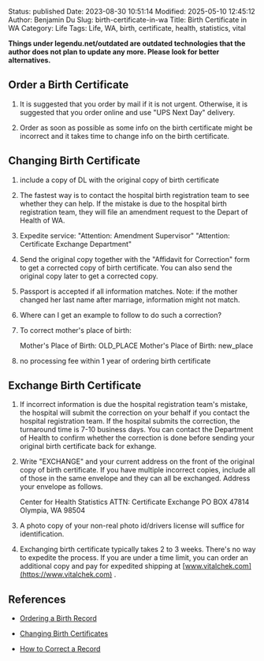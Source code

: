 Status: published
Date: 2023-08-30 10:51:14
Modified: 2025-05-10 12:45:12
Author: Benjamin Du
Slug: birth-certificate-in-wa
Title: Birth Certificate in WA
Category: Life
Tags: Life, WA, birth, certificate, health, statistics, vital

**Things under legendu.net/outdated are outdated technologies that the author does not plan to update any more. Please look for better alternatives.**



## Order a Birth Certificate

1. It is suggested that you order by mail if it is not urgent.
    Otherwise, 
    it is suggested that you order online and use "UPS Next Day" delivery.

2. Order as soon as possible as some info on the birth certificate might be incorrect
    and it takes time to change info on the birth certificate.

## Changing Birth Certificate

1. include a copy of DL with the original copy of birth certificate

1. The fastest way is to contact the hospital birth registration team
    to see whether they can help.
    If the mistake is due to the hospital birth registration team,
    they will file an amendment request to the Depart of Health of WA.

1. Expedite service: "Attention: Amendment Supervisor"
    "Attention: Certificate Exchange Department"

2. Send the original copy together with the "Affidavit for Correction" form 
    to get a corrected copy of birth certificate.
    You can also send the original copy later to get a corrected copy.


3. Passport is accepted if all information matches. 
    Note: if the mother changed her last name after marriage,
    information might not match.

4. Where can I get an example to follow to do such a correction?

5. To correct mother's place of birth:

    Mother's Place of Birth: OLD_PLACE
    Mother's Place of Birth: new_place

6. no processing fee within 1 year of ordering birth certificate

## Exchange Birth Certificate

1. If incorrect information is due the hospital registration team's mistake,
    the hospital will submit the correction on your behalf if you contact the hospital registration team.
    If the hospital submits the correction, 
    the turnaround time is 7-10 business days. 
    You can contact the Department of Health to confirm whether the correction is done 
    before sending your original birth certificate back for exhange.

2. Write "EXCHANGE" and your current address on the front of the original copy of birth certificate. 
    If you have multiple incorrect copies, include all of those in the same envelope and they can all be exchanged. 
    Address your envelope as follows. 

    Center for Health Statistics
    ATTN: Certificate Exchange
    PO BOX 47814
    Olympia, WA 98504

3. A photo copy of your non-real photo id/drivers license will suffice for identification. 
 
4. Exchanging birth certificate typically takes 2 to 3 weeks. 
    There's no way to expedite the process.
    If you are under a time limit, 
    you can order an additional copy and pay for expedited shipping at 
    [www.vitalchek.com](https://www.vitalchek.com)
    .

## References

- [Ordering a Birth Record](https://doh.wa.gov/licenses-permits-and-certificates/vital-records/ordering-vital-record/birth-record)

- [Changing Birth Certificates](https://doh.wa.gov/licenses-permits-and-certificates/vital-records/how-correct-record/changing-birth-certificates#:~:text=Contact%20the%20birth%20hospital%20or%20certified%20midwife.,-What%20I%20want&text=or%20facility%20name-,Requirements%20to%20make%20the%20change%20%E2%80%A2%20At%20least%20one%20parent,the%20Affidavit%20for%20Correction%20form.&text=Requestor%20must%20submit%20an%20affidavit,from%20the%20time%20of%20birth.)

- [How to Correct a Record](https://doh.wa.gov/licenses-permits-and-certificates/vital-records/how-correct-record#:~:text=How%20to%20correct%20a%20certificate%20with%20the,the%20documents%20to%20the%20Department%20of%20Health.)

